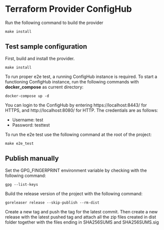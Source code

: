 # Terraform Provider ConfigHub

Run the following command to build the provider

```shell
make install
```

## Test sample configuration

First, build and install the provider.

```shell
make install
```

To run proper e2e test, a running ConfigHub instance is required. To start a functioning ConfigHub instance, run the following commands with __docker_compose__ as current directory:

```shell
docker-compose up -d
```

You can login to the ConfigHub by entering https://localhost:8443/ for HTTPS, and http://localhost:8080/ for HTTP. The credentials are as follows:
* Username: test
* Password: testtest

To run the e2e test use the following command at the root of the project:

```shell
make e2e_test
```
## Publish manually

Set the GPG_FINGERPRINT environment variable by checking with the following command:
```shell
gpg --list-keys
```

Build the release version of the project with the following command:

```shell
goreleaser release --skip-publish --rm-dist
```

Create a new tag and push the tag for the latest commit. Then create a new release with the latest pushed tag and attach all the zip files created in dist folder together with the files ending in SHA256SUMS and SHA256SUMS.sig